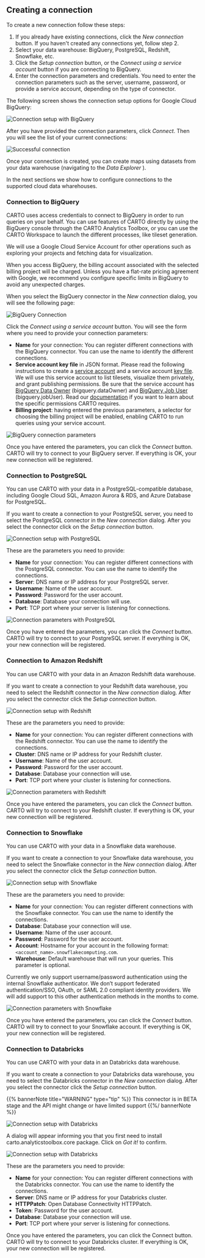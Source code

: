 ## Creating a connection

To create a new connection follow these steps:

1. If you already have existing connections, click the *New connection* button. If you haven't created any connections yet, follow step 2.
2. Select your data warehouse: BigQuery, PostgreSQL, Redshift, Snowflake, etc.
3. Click the *Setup connection* button, or the *Connect using a service account* button if you are connecting to BigQuery.
4. Enter the connection parameters and credentials. You need to enter the connection parameters such as the server, username, password, or provide a service account, depending on the type of connector.

The following screen shows the connection setup options for Google Cloud BigQuery:

![Connection setup with BigQuery](/img/cloud-native-workspace/connections/the_connections_bigquery_the_parameters.png)

After you have provided the connection parameters, click *Connect*. Then you will see the list of your current connections:

![Successful connection](/img/cloud-native-workspace/connections/the_connections_connection_successful.png)

Once your connection is created, you can create maps using datasets from your data warehouse (navigating to the  *Data Explorer* ).

In the next sections we show how to configure connections to the supported cloud data wharehouses.

### Connection to BigQuery

CARTO uses access credentials to connect to BigQuery in order to run queries on your behalf.
You can use features of CARTO directly by using the BigQuery console through the CARTO Analytics Toolbox, or you can use the CARTO Workspace to launch the different processes, like tileset generation.

We will use a Google Cloud Service Account for other operations such as exploring your projects and fetching data for visualization.

When you access BigQuery, the billing account associated with the selected billing project will be charged. Unless you have a flat-rate pricing agreement with Google, we recommend you configure specific limits in BigQuery to avoid any unexpected charges.

When you select the BigQuery connector in the *New connection* dialog, you will see the following page:

![BigQuery Connection](/img/cloud-native-workspace/connections/the_connections_bigquery_first.png)

Click the *Connect using a service account* button. You will see the form where you need to provide your connection parameters:

- **Name** for your connection: You can register different connections with the BigQuery connector. You can use the name to identify the different connections.
- **Service account key file** in JSON format. Please read the following instructions to create a <a href="https://cloud.google.com/iam/docs/creating-managing-service-accounts" target="_blank">service account</a> and a service account <a href="https://cloud.google.com/iam/docs/creating-managing-service-account-keys" target="_blank">key file</a>. We will use this service account to list tilesets, visualize them privately, and grant publishing permissions. Be sure that the service account has <a href="https://cloud.google.com/iam/docs/understanding-roles#bigquery-roles" target="_blank">BigQuery Data Owner</a> (bigquery.dataOwner) and <a href="https://cloud.google.com/iam/docs/understanding-roles#bigquery-roles" target="_blank">BigQuery Job User</a> (bigquery.jobUser). Read our <a href="https://docs.carto.com/analytics-toolbox-bq/overview/getting-started/" target="_blank">documentation</a> if you want to learn about the specific permissions CARTO requires.
- **Billing project**: having entered the previous parameters, a selector for choosing the billing project will be enabled, enabling CARTO to run queries using your service account.

![BigQuery connection parameters](/img/cloud-native-workspace/connections/the_connections_bigquery_the_parameters.png)

Once you have entered the parameters, you can click the *Connect* button. CARTO will try to connect to your BigQuery server. If everything is OK, your new connection will be registered.

### Connection to PostgreSQL

You can use CARTO with your data in a PostgreSQL-compatible database, including Google Cloud SQL, Amazon Aurora & RDS, and Azure Database for PostgreSQL.

If you want to create a connection to your PostgreSQL server, you need to select the PostgreSQL connector in the *New connection* dialog. After you select the connector click on the *Setup connection* button.

![Connection setup with PostgreSQL](/img/cloud-native-workspace/connections/the_connections_postgres_first.png)

These are the parameters you need to provide:

- **Name** for your connection: You can register different connections with the PostgreSQL connector. You can use the name to identify the connections.
- **Server**: DNS name or IP address for your PostgreSQL server.
- **Username**: Name of the user account.
- **Password**: Password for the user account.
- **Database**: Database your connection will use.
- **Port**: TCP port where your server is listening for connections.

![Connection parameters with PostgreSQL](/img/cloud-native-workspace/connections/the_connections_postgres_parameters.png)

Once you have entered the parameters, you can click the *Connect* button. CARTO will try to connect to your PostgreSQL server. If everything is OK, your new connection will be registered.

### Connection to Amazon Redshift

You can use CARTO with your data in an Amazon Redshift data warehouse.

If you want to create a connection to your Redshift data warehouse, you need to select the Redshift connector in the *New connection* dialog. After you select the connector click the *Setup connection* button.

![Connection setup with Redshift](/img/cloud-native-workspace/connections/the_connections_redshift_first.png)

These are the parameters you need to provide:

- **Name** for your connection: You can register different connections with the Redshift connector. You can use the name to identify the connections.
- **Cluster**: DNS name or IP address for your Redshift cluster.
- **Username**: Name of the user account.
- **Password**: Password for the user account.
- **Database**: Database your connection will use.
- **Port**: TCP port where your cluster is listening for connections.

![Connection parameters with Redshift](/img/cloud-native-workspace/connections/the_connections_redshift_parameters.png)

Once you have entered the parameters, you can click the *Connect* button. CARTO will try to connect to your Redshift cluster. If everything is OK, your new connection will be registered.

### Connection to Snowflake

You can use CARTO with your data in a Snowflake data warehouse.

If you want to create a connection to your Snowflake data warehouse, you need to select the Snowflake connector in the *New connection* dialog. After you select the connector click the *Setup connection* button.

![Connection setup with Snowflake](/img/cloud-native-workspace/connections/the_connections_snowflake_first.png)

These are the parameters you need to provide:

- **Name** for your connection: You can register different connections with the Snowflake connector. You can use the name to identify the connections.
- **Database**: Database your connection will use.
- **Username**: Name of the user account.
- **Password**: Password for the user account.
- **Account**: Hostname for your account in the following format: `<account_name>.snowflakecomputing.com`.
- **Warehouse**: Default warehouse that will run your queries. This parameter is optional.

Currently we only support username/password authentication using the internal Snowflake authenticator. We don’t support federated authentication/SSO, OAuth, or SAML 2.0 compliant identity providers. We will add support to this other authentication methods in the months to come.

![Connection parameters with Snowflake](/img/cloud-native-workspace/connections/the_connections_snowflake_parameters.png)

Once you have entered the parameters, you can click the *Connect* button. CARTO will try to connect to your Snowflake account. If everything is OK, your new connection will be registered.
### Connection to Databricks

You can use CARTO with your data in an Databricks data warehouse.

If you want to create a connection to your Databricks data warehouse, you need to select the Databricks connector in the *New connection* dialog. After you select the connector click the *Setup connection* button.

{{% bannerNote title="WARNING" type="tip" %}}
This connector is in BETA stage and the API might change or have limited support
{{%/ bannerNote %}}

![Connection setup with Databricks](/img/cloud-native-workspace/connections/the_connections_databricks_first(ded).png)

A dialog will appear informing you that you first need to install carto.analyticstoolbox.core package. Click on *Got it!*  to confirm.

![Connection setup with Databricks](/img/cloud-native-workspace/connections/the_connections_databricks_connect(ded).png)

These are the parameters you need to provide:

- **Name** for your connection: You can register different connections with the Databricks connector. You can use the name to identify the connections.
- **Server**: DNS name or IP address for your Databricks cluster.
- **HTTPPatch**: Open Database Connectivity HTTPPatch.
- **Token**: Password for the user account.
- **Database**: Database your connection will use.
- **Port**:  TCP port where your server is listening for connections.

Once you have entered the parameters, you can click the Connect button. CARTO will try to connect to your Databricks cluster. If everything is OK, your new connection will be registered.

